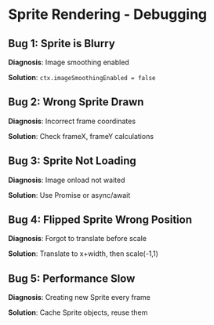 # Sprite Rendering - Debugging

## Bug 1: Sprite is Blurry

**Diagnosis**: Image smoothing enabled

**Solution**: `ctx.imageSmoothingEnabled = false`

## Bug 2: Wrong Sprite Drawn

**Diagnosis**: Incorrect frame coordinates

**Solution**: Check frameX, frameY calculations

## Bug 3: Sprite Not Loading

**Diagnosis**: Image onload not waited

**Solution**: Use Promise or async/await

## Bug 4: Flipped Sprite Wrong Position

**Diagnosis**: Forgot to translate before scale

**Solution**: Translate to x+width, then scale(-1,1)

## Bug 5: Performance Slow

**Diagnosis**: Creating new Sprite every frame

**Solution**: Cache Sprite objects, reuse them
